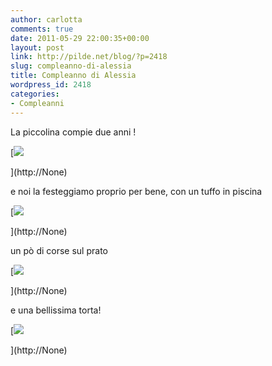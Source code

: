 ```yaml
---
author: carlotta
comments: true
date: 2011-05-29 22:00:35+00:00
layout: post
link: http://pilde.net/blog/?p=2418
slug: compleanno-di-alessia
title: Compleanno di Alessia
wordpress_id: 2418
categories:
- Compleanni
---
```


La piccolina compie due anni !

[![](http://pilde.net/blog/wp-content/uploads/2011/05/alessia.jpg)


](http://None)




e noi la festeggiamo proprio per bene, con un tuffo in piscina

[![](http://pilde.net/blog/wp-content/uploads/2011/05/matidavide.jpg)


](http://None)




un pò di corse sul prato

[![](http://pilde.net/blog/wp-content/uploads/2011/05/pallone.jpg)


](http://None)




e una bellissima torta!

[![](http://pilde.net/blog/wp-content/uploads/2011/05/torta_alessia.jpg)


](http://None)



